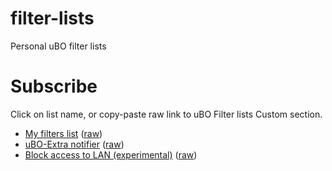 # filter-lists
Personal uBO filter lists

# Subscribe

Click on list name, or copy-paste raw link to uBO Filter lists Custom section.

 - [My filters list](https://subscribe.adblockplus.org/?location=https://raw.githubusercontent.com/gwarser/filter-lists/master/my-filters.txt&title=My%20filters%20list) ([raw](https://raw.githubusercontent.com/gwarser/filter-lists/master/my-filters.txt))
 - [uBO-Extra notifier](https://subscribe.adblockplus.org/?location=https://raw.githubusercontent.com/gwarser/filter-lists/master/uBO-Extra-notifier.txt&title=uBO-Extra%20notifier) ([raw](https://raw.githubusercontent.com/gwarser/filter-lists/master/uBO-Extra-notifier.txt))
 - [Block access to LAN (experimental)](https://subscribe.adblockplus.org/?location=https://raw.githubusercontent.com/gwarser/filter-lists/master/lan-block.txt&title=Block%20access%20to%20LAN) ([raw](https://raw.githubusercontent.com/gwarser/filter-lists/master/lan-block.txt))
 
